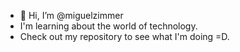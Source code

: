 - 👋 Hi, I’m @miguelzimmer
- I'm learning about the world of technology.
- Check out my repository to see what I'm doing =D.
<!--          
<div align="center" style="display: inline_block"><br>
  <img align="center" alt="Miguel-Php" height="50" width="60" src="https://cdn.jsdelivr.net/gh/devicons/devicon/icons/php/php-original.svg">  
  <img align="center" alt="Miguel-Ruby" height="30" width="40" src="https://cdn.jsdelivr.net/gh/devicons/devicon/icons/ruby/ruby-original.svg">
  <img align="center" alt="Miguel-React" height="30" width="40" src="https://cdn.jsdelivr.net/gh/devicons/devicon/icons/react/react-original.svg"> 
  <img align="center" alt="Miguel-Ts" height="30" width="40" src="https://cdn.jsdelivr.net/gh/devicons/devicon/icons/typescript/typescript-original.svg">
  <img align="center" alt="Miguel-Js" height="30" width="40" src="https://cdn.jsdelivr.net/gh/devicons/devicon/icons/javascript/javascript-original.svg">
</div>
  --->
  
 

<!---
miguelzimmer/miguelzimmer is a ✨ special ✨ repository because its `README.md` (this file) appears on your GitHub profile.
You can click the Preview link to take a look at your changes.
--->
